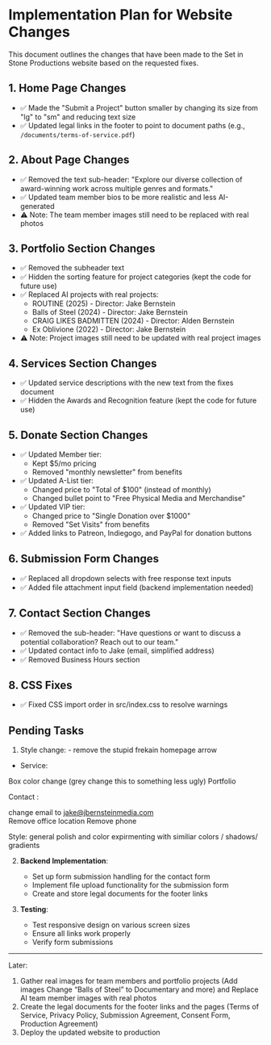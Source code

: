 # Implementation Plan for Website Changes

This document outlines the changes that have been made to the Set in Stone Productions website based on the requested fixes.

## 1. Home Page Changes

- ✅ Made the "Submit a Project" button smaller by changing its size from "lg" to "sm" and reducing text size
- ✅ Updated legal links in the footer to point to document paths (e.g., `/documents/terms-of-service.pdf`)

## 2. About Page Changes

- ✅ Removed the text sub-header: "Explore our diverse collection of award-winning work across multiple genres and formats."
- ✅ Updated team member bios to be more realistic and less AI-generated
- ⚠️ Note: The team member images still need to be replaced with real photos

## 3. Portfolio Section Changes

- ✅ Removed the subheader text
- ✅ Hidden the sorting feature for project categories (kept the code for future use)
- ✅ Replaced AI projects with real projects:
  - ROUTINE (2025) - Director: Jake Bernstein
  - Balls of Steel (2024) - Director: Jake Bernstein
  - CRAIG LIKES BADMITTEN (2024) - Director: Alden Bernstein
  - Ex Oblivione (2022) - Director: Jake Bernstein
- ⚠️ Note: Project images still need to be updated with real project images

## 4. Services Section Changes

- ✅ Updated service descriptions with the new text from the fixes document
- ✅ Hidden the Awards and Recognition feature (kept the code for future use)

## 5. Donate Section Changes

- ✅ Updated Member tier:
  - Kept $5/mo pricing
  - Removed "monthly newsletter" from benefits
- ✅ Updated A-List tier:
  - Changed price to "Total of $100" (instead of monthly)
  - Changed bullet point to "Free Physical Media and Merchandise"
- ✅ Updated VIP tier:
  - Changed price to "Single Donation over $1000"
  - Removed "Set Visits" from benefits
- ✅ Added links to Patreon, Indiegogo, and PayPal for donation buttons

## 6. Submission Form Changes

- ✅ Replaced all dropdown selects with free response text inputs
- ✅ Added file attachment input field (backend implementation needed)

## 7. Contact Section Changes

- ✅ Removed the sub-header: "Have questions or want to discuss a potential collaboration? Reach out to our team."
- ✅ Updated contact info to Jake (email, simplified address)
- ✅ Removed Business Hours section

## 8. CSS Fixes

- ✅ Fixed CSS import order in src/index.css to resolve warnings

## Pending Tasks

1. Style change: - remove the stupid frekain homepage arrow
- Service:

Box color change (grey change this to something less ugly) 
Portfolio 


Contact : 

change email to jake@jbernsteinmedia.com  
Remove office location 
Remove phone 

Style: general polish and color expirmenting with similiar colors / shadows/ gradients 

2. **Backend Implementation**:
   - Set up form submission handling for the contact form
   - Implement file upload functionality for the submission form
   - Create and store legal documents for the footer links

3. **Testing**:
   - Test responsive design on various screen sizes
   - Ensure all links work properly
   - Verify form submissions



------
Later:  
1. Gather real images for team members and portfolio projects (Add images 
Change “Balls of Steel” to Documentary and more) and Replace AI team member images with real photos
3. Create the legal documents for the footer links and the pages (Terms of Service, Privacy Policy, Submission Agreement, Consent Form, Production Agreement)
4. Deploy the updated website to production 

